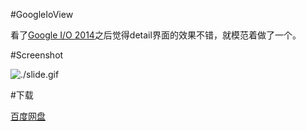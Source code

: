 #GoogleIoView

看了[Google I/O 2014](https://play.google.com/store/apps/details?id=com.google.samples.apps.iosched&hl=zh-CN)之后觉得detail界面的效果不错，就模范着做了一个。

#Screenshot

![./slide.gif](http://ww1.sinaimg.cn/large/3f6e95acgw1ehqimoxjgsg20fm0i5b29.gif)

#下载

[百度网盘](http://pan.baidu.com/s/14GRls)
